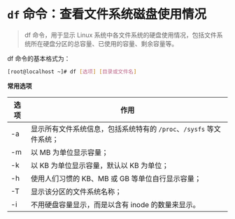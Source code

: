 # `df` 命令：查看文件系统磁盘使用情况

> df 命令，用于显示 Linux 系统中各文件系统的硬盘使用情况，包括文件系统所在硬盘分区的总容量、已使用的容量、剩余容量等。

df 命令的基本格式为：

```bash
[root@localhost ~]# df [选项] [目录或文件名]
```

**常用选项**

| 选项 | 作用                                                         |
| ---- | ------------------------------------------------------------ |
| -a   | 显示所有文件系统信息，包括系统特有的 `/proc`、`/sysfs` 等文件系统； |
| -m   | 以 MB 为单位显示容量；                                       |
| -k   | 以 KB 为单位显示容量，默认以 KB 为单位；                     |
| -h   | 使用人们习惯的 KB、MB 或 GB 等单位自行显示容量；             |
| -T   | 显示该分区的文件系统名称；                                   |
| -i   | 不用硬盘容量显示，而是以含有 inode 的数量来显示。            |
